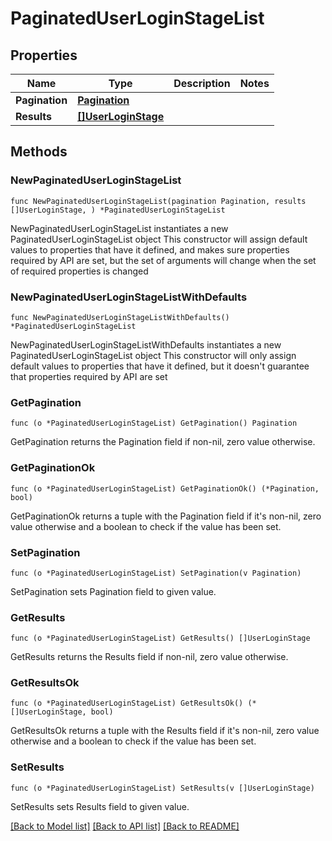 # PaginatedUserLoginStageList

## Properties

Name | Type | Description | Notes
------------ | ------------- | ------------- | -------------
**Pagination** | [**Pagination**](Pagination.md) |  | 
**Results** | [**[]UserLoginStage**](UserLoginStage.md) |  | 

## Methods

### NewPaginatedUserLoginStageList

`func NewPaginatedUserLoginStageList(pagination Pagination, results []UserLoginStage, ) *PaginatedUserLoginStageList`

NewPaginatedUserLoginStageList instantiates a new PaginatedUserLoginStageList object
This constructor will assign default values to properties that have it defined,
and makes sure properties required by API are set, but the set of arguments
will change when the set of required properties is changed

### NewPaginatedUserLoginStageListWithDefaults

`func NewPaginatedUserLoginStageListWithDefaults() *PaginatedUserLoginStageList`

NewPaginatedUserLoginStageListWithDefaults instantiates a new PaginatedUserLoginStageList object
This constructor will only assign default values to properties that have it defined,
but it doesn't guarantee that properties required by API are set

### GetPagination

`func (o *PaginatedUserLoginStageList) GetPagination() Pagination`

GetPagination returns the Pagination field if non-nil, zero value otherwise.

### GetPaginationOk

`func (o *PaginatedUserLoginStageList) GetPaginationOk() (*Pagination, bool)`

GetPaginationOk returns a tuple with the Pagination field if it's non-nil, zero value otherwise
and a boolean to check if the value has been set.

### SetPagination

`func (o *PaginatedUserLoginStageList) SetPagination(v Pagination)`

SetPagination sets Pagination field to given value.


### GetResults

`func (o *PaginatedUserLoginStageList) GetResults() []UserLoginStage`

GetResults returns the Results field if non-nil, zero value otherwise.

### GetResultsOk

`func (o *PaginatedUserLoginStageList) GetResultsOk() (*[]UserLoginStage, bool)`

GetResultsOk returns a tuple with the Results field if it's non-nil, zero value otherwise
and a boolean to check if the value has been set.

### SetResults

`func (o *PaginatedUserLoginStageList) SetResults(v []UserLoginStage)`

SetResults sets Results field to given value.



[[Back to Model list]](../README.md#documentation-for-models) [[Back to API list]](../README.md#documentation-for-api-endpoints) [[Back to README]](../README.md)


